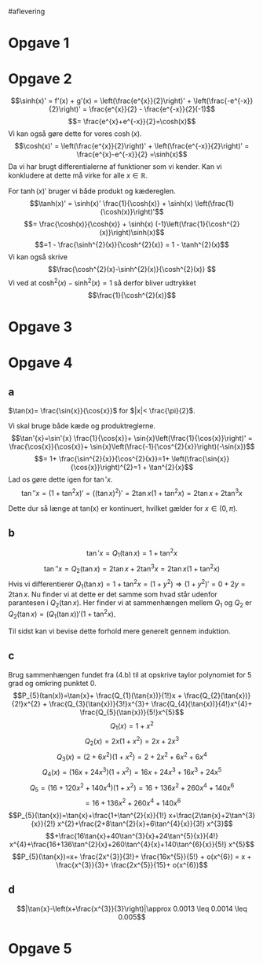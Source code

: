 #aflevering 
# Opgave 1


# Opgave 2
$$\sinh(x)' = f'(x) + g'(x) = \left(\frac{e^{x}}{2}\right)' + \left(\frac{-e^{-x}}{2}\right)' = \frac{e^{x}}{2} - \frac{e^{-x}}{2}(-1)$$
$$= \frac{e^{x}+e^{-x}}{2}=\cosh(x)$$
Vi kan også gøre dette for vores $\cosh(x)$.
$$\cosh(x)' = \left(\frac{e^{x}}{2}\right)' + \left(\frac{e^{-x}}{2}\right)' = \frac{e^{x}-e^{-x}}{2} =\sinh(x)$$
Da vi har brugt differentialerne af funktioner som vi kender. Kan vi konkludere at dette må virke for alle $x \in \mathbb{R}$.

For $\tanh(x)'$ bruger vi både produkt og kædereglen.
$$\tanh(x)' = \sinh(x)' \frac{1}{\cosh(x)} + \sinh(x) \left(\frac{1}{\cosh(x)}\right)'$$
$$= \frac{\cosh(x)}{\cosh(x)} + \sinh(x) (-1)\left(\frac{1}{\cosh^{2}(x)}\right)\sinh(x)$$
$$=1 - \frac{\sinh^{2}(x)}{\cosh^{2}(x)} = 1 - \tanh^{2}(x)$$
Vi kan også skrive
$$\frac{\cosh^{2}(x)-\sinh^{2}(x)}{\cosh^{2}(x)} $$
Vi ved at $\cosh^2(x)-\sinh^2(x)=1$ så derfor bliver udtrykket
$$\frac{1}{\cosh^{2}(x)}$$
# Opgave 3


# Opgave 4
## a
$\tan(x)= \frac{\sin{x}}{\cos{x}}$ for $|x|< \frac{\pi}{2}$.

Vi skal bruge både kæde og produktreglerne. $$\tan'{x}=\sin'{x} \frac{1}{\cos{x}}+ \sin{x}\left(\frac{1}{\cos{x}}\right)' = \frac{\cos{x}}{\cos{x}}+ \sin{x}\left(\frac{-1}{\cos^{2}{x}}\right)(-\sin{x})$$
$$= 1+ \frac{\sin^{2}{x}}{\cos^{2}{x}}=1+ \left(\frac{\sin{x}}{\cos{x}}\right)^{2}=1 + \tan^{2}{x}$$
Lad os gøre dette igen for $\tan'{x}$.
$$\tan''{x}=\left(1+ \tan^{2}{x}\right)' = \left(\left(\tan{x}\right)^{2}\right)'=2 \tan{x}(1+ \tan^{2}{x})=2 \tan{x}+ 2\tan^{3}{x}$$

Dette dur så længe at tan(x) er kontinuert, hvilket gælder for $x \in (0,\pi )$.
## b
$$\tan'{x}=Q_{1}(\tan{x})=1+ \tan^{2}{x}$$
$$\tan''{x}=Q_{2}(\tan{x})=2\tan{x}+2\tan^{3}{x}=2\tan{x}(1+\tan^{2}{x})$$
Hvis vi differentierer $Q_{1}(\tan{x})=1+ \tan^{2}{x}=(1+y^{2})\Rightarrow (1+y^{2})' = 0 + 2y = 2\tan{x}$.
Nu finder vi at dette er det samme som hvad står udenfor parantesen i $Q_{2}(\tan{x})$. Her finder vi at sammenhængen mellem $Q_{1}$ og $Q_{2}$ er $Q_{2}(\tan{x})=(Q_{1}(\tan{x}))'(1+\tan^{2}{x})$.

Til sidst kan vi bevise dette forhold mere generelt gennem induktion.

## c
Brug sammenhængen fundet fra (4.b) til at opskrive taylor polynomiet for 5 grad og omkring punktet 0.
$$P_{5}(tan(x))=\tan{x}+ \frac{Q_{1}(\tan{x})}{1!}x + \frac{Q_{2}(\tan{x})}{2!}x^{2} + \frac{Q_{3}(\tan{x})}{3!}x^{3}+ \frac{Q_{4}(\tan{x})}{4!}x^{4}+ \frac{Q_{5}(\tan{x})}{5!}x^{5}$$
$$Q_{1}(x)=1+x^{2}$$
$$Q_{2}(x)=2x(1+x^{2}) = 2x+ 2x^{3}$$
$$Q_{3}(x)=(2+6x^{2})(1+x^{2})=2+2x^{2}+6x^{2}+6x^{4}$$
$$Q_{4}(x)=(16x + 24x^{3})(1+x^{2})=16x+24x^{3}+16x^{3}+24x^{5}$$
$$Q_{5}=(16+120x^{2}+140x^{4})(1+x^{2})=16+136x^{2}+260x^{4}+140x^{6}
$$$$=16+136x^{2}+260x^{4}+140x^{6}$$
$$P_{5}(\tan{x})=\tan{x}+\frac{1+\tan^{2}{x}}{1!} x+\frac{2\tan{x}+2\tan^{3}{x}}{2!} x^{2}+\frac{2+8\tan^{2}{x}+6\tan^{4}{x}}{3!} x^{3}$$
$$+\frac{16\tan{x}+40\tan^{3}{x}+24\tan^{5}{x}}{4!} x^{4}+\frac{16+136\tan^{2}{x}+260\tan^{4}{x}+140\tan^{6}{x}}{5!} x^{5}$$
$$P_{5}(\tan{x})=x+ \frac{2x^{3}}{3!}+ \frac{16x^{5}}{5!} + o(x^{6}) = x + \frac{x^{3}}{3}+ \frac{2x^{5}}{15}+ o(x^{6})$$
## d
$$|\tan{x}-\left(x+\frac{x^{3}}{3}\right)|\approx 0.0013 \leq 0.0014 \leq 0.005$$

# Opgave 5
